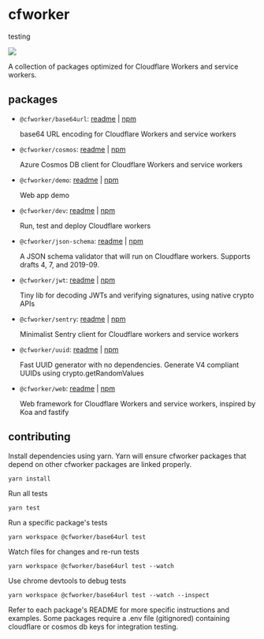 # cfworker

testing

![](https://github.com/cfworker/cfworker/workflows/build/badge.svg)

A collection of packages optimized for Cloudflare Workers and service workers.

## packages

- `@cfworker/base64url`: [readme](https://github.com/cfworker/cfworker/tree/master/packages/base64url/README.md) | [npm](https://www.npmjs.com/package/@cfworker/base64url)

  base64 URL encoding for Cloudflare Workers and service workers

- `@cfworker/cosmos`: [readme](https://github.com/cfworker/cfworker/tree/master/packages/cosmos/README.md) | [npm](https://www.npmjs.com/package/@cfworker/cosmos)

  Azure Cosmos DB client for Cloudflare Workers and service workers

- `@cfworker/demo`: [readme](https://github.com/cfworker/cfworker/tree/master/packages/demo/README.md) | [npm](https://www.npmjs.com/package/@cfworker/demo)

  Web app demo

- `@cfworker/dev`: [readme](https://github.com/cfworker/cfworker/tree/master/packages/dev/README.md) | [npm](https://www.npmjs.com/package/@cfworker/dev)

  Run, test and deploy Cloudflare workers

- `@cfworker/json-schema`: [readme](https://github.com/cfworker/cfworker/tree/master/packages/json-schema/README.md) | [npm](https://www.npmjs.com/package/@cfworker/json-schema)

  A JSON schema validator that will run on Cloudflare workers. Supports drafts 4, 7, and 2019-09.

- `@cfworker/jwt`: [readme](https://github.com/cfworker/cfworker/tree/master/packages/jwt/README.md) | [npm](https://www.npmjs.com/package/@cfworker/jwt)

  Tiny lib for decoding JWTs and verifying signatures, using native crypto APIs

- `@cfworker/sentry`: [readme](https://github.com/cfworker/cfworker/tree/master/packages/sentry/README.md) | [npm](https://www.npmjs.com/package/@cfworker/sentry)

  Minimalist Sentry client for Cloudflare workers and service workers

- `@cfworker/uuid`: [readme](https://github.com/cfworker/cfworker/tree/master/packages/uuid/README.md) | [npm](https://www.npmjs.com/package/@cfworker/uuid)

  Fast UUID generator with no dependencies. Generate V4 compliant UUIDs using crypto.getRandomValues

- `@cfworker/web`: [readme](https://github.com/cfworker/cfworker/tree/master/packages/web/README.md) | [npm](https://www.npmjs.com/package/@cfworker/web)

  Web framework for Cloudflare Workers and service workers, inspired by Koa and fastify

## contributing

Install dependencies using yarn. Yarn will ensure cfworker packages that depend on other cfworker packages are linked properly.

```
yarn install
```

Run all tests

```
yarn test
```

Run a specific package's tests

```
yarn workspace @cfworker/base64url test
```

Watch files for changes and re-run tests

```
yarn workspace @cfworker/base64url test --watch
```

Use chrome devtools to debug tests

```
yarn workspace @cfworker/base64url test --watch --inspect
```

Refer to each package's README for more specific instructions and examples.
Some packages require a .env file (gitignored) containing cloudflare or cosmos db keys for integration testing.
